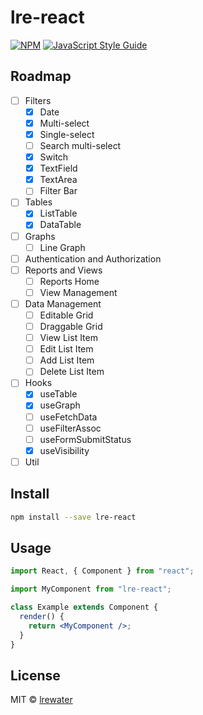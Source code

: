 # lre-react

>

[![NPM](https://img.shields.io/npm/v/lre-react.svg)](https://www.npmjs.com/package/lre-react) [![JavaScript Style Guide](https://img.shields.io/badge/code_style-standard-brightgreen.svg)](https://standardjs.com)

## Roadmap

- [ ] Filters
  - [x] Date
  - [x] Multi-select
  - [x] Single-select
  - [ ] Search multi-select
  - [x] Switch
  - [x] TextField
  - [x] TextArea
  - [ ] Filter Bar
- [ ] Tables
  - [x] ListTable
  - [x] DataTable
- [ ] Graphs
  - [ ] Line Graph
- [ ] Authentication and Authorization
- [ ] Reports and Views
  - [ ] Reports Home
  - [ ] View Management
- [ ] Data Management
  - [ ] Editable Grid
  - [ ] Draggable Grid
  - [ ] View List Item
  - [ ] Edit List Item
  - [ ] Add List Item
  - [ ] Delete List Item
- [ ] Hooks
  - [x] useTable
  - [x] useGraph
  - [ ] useFetchData
  - [ ] useFilterAssoc
  - [ ] useFormSubmitStatus
  - [x] useVisibility
- [ ] Util

## Install

```bash
npm install --save lre-react
```

## Usage

```jsx
import React, { Component } from "react";

import MyComponent from "lre-react";

class Example extends Component {
  render() {
    return <MyComponent />;
  }
}
```

## License

MIT © [lrewater](https://github.com/lrewater)
